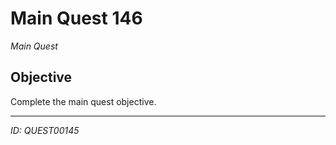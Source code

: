 # Main Quest 146

*Main Quest*

## Objective
Complete the main quest objective.

---
*ID: QUEST00145*